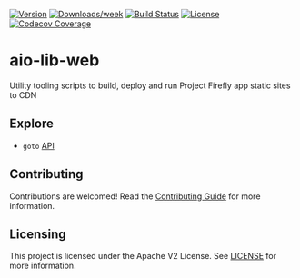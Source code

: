 <!--
Copyright 2018 Adobe. All rights reserved.
This file is licensed to you under the Apache License, Version 2.0 (the "License");
you may not use this file except in compliance with the License. You may obtain a copy
of the License at http://www.apache.org/licenses/LICENSE-2.0

Unless required by applicable law or agreed to in writing, software distributed under
the License is distributed on an "AS IS" BASIS, WITHOUT WARRANTIES OR REPRESENTATIONS
OF ANY KIND, either express or implied. See the License for the specific language
governing permissions and limitations under the License.
-->

[![Version](https://img.shields.io/npm/v/@adobe/aio-lib-web.svg)](https://npmjs.org/package/@adobe/aio-lib-web)
[![Downloads/week](https://img.shields.io/npm/dw/@adobe/aio-lib-web.svg)](https://npmjs.org/package/@adobe/aio-lib-web)
[![Build Status](https://travis-ci.com/adobe/aio-lib-web.svg?branch=master)](https://travis-ci.com/adobe/aio-lib-web)
[![License](https://img.shields.io/badge/License-Apache%202.0-blue.svg)](https://opensource.org/licenses/Apache-2.0) 
[![Codecov Coverage](https://img.shields.io/codecov/c/github/adobe/aio-lib-web/master.svg?style=flat-square)](https://codecov.io/gh/adobe/aio-lib-web/)


# aio-lib-web

Utility tooling scripts to build, deploy and run Project Firefly app static sites to CDN

## Explore

- `goto` [API](doc/api.md)

## Contributing

Contributions are welcomed! Read the [Contributing Guide](./.github/CONTRIBUTING.md) for more information.

## Licensing

This project is licensed under the Apache V2 License. See [LICENSE](LICENSE) for more information.
